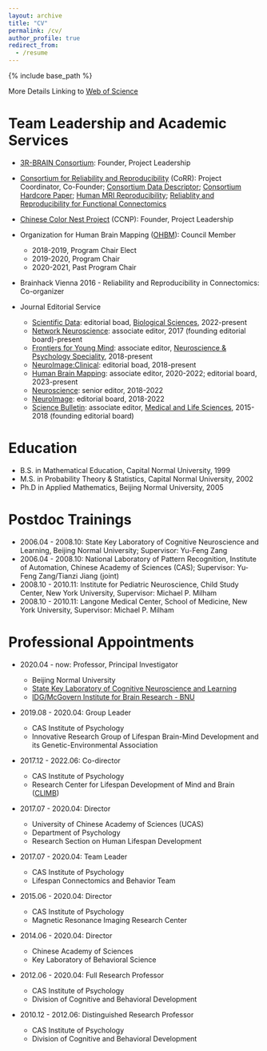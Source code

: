 ```yaml
---
layout: archive
title: "CV"
permalink: /cv/
author_profile: true
redirect_from:
  - /resume
---
```


{% include base_path %}

More Details Linking to [Web of Science](https://www.webofscience.com/wos/author/record/878715)

Team Leadership and Academic Services 
======
* [3R-BRAIN Consortium](https://github.com/zuoxinian/3R-BRAIN): Founder, Project Leadership

* [Consortium for Reliability and Reproducibility](http://fcon_1000.projects.nitrc.org/indi/CoRR/html) (CoRR): Project Coordinator, Co-Founder; [Consortium Data Descriptor](https://www.nature.com/articles/sdata201449); [Consortium Hardcore Paper](https://journals.plos.org/ploscompbiol/article?id=10.1371/journal.pcbi.1009279); [Human MRI Reproducibility](https://www.nature.com/collections/yglmshrkbg); [Reliablity and Reproducibility for Functional Connectomics](https://www.frontiersin.org/research-topics/5137/reliability-and-reproducibility-in-functional-connectomics)

* [Chinese Color Nest Project](https://github.com/zuoxinian/CCNP) (CCNP): Founder, Project Leadership
 
* Organization for Human Brain Mapping ([OHBM](https://www.humanbrainmapping.org)): Council Member
  * 2018-2019, Program Chair Elect
  * 2019-2020, Program Chair 
  * 2020-2021, Past Program Chair

* Brainhack Vienna 2016 - Reliability and Reproducibility in Connectomics: Co-organizer

* Journal Editorial Service
  <!-- * [Science Bulletin](https://www.sciengine.com/SB/home): associate editor, [Life Sciences](https://mc03.manuscriptcentral.com/csb), 2023-2027) -->
  <!-- * [Chinese Science Bulletin](https://www.sciengine.com/CSB/home): associate editor, [Life Sciences](https://www.scicloudcenter.com/TB/login/index), 2023-2027) -->
  * [Scientific Data](https://www.nature.com/sdata): editorial boad, [Biological Sciences](https://www.nature.com/sdata/editorial-board#Biological-Sciences), 2022-present 
  * [Network Neuroscience](https://www.mitpressjournals.org/journals/netn/editorial): associate editor, 2017 (founding editorial board)-present
  * [Frontiers for Young Mind](https://kids.frontiersin.org): associate editor, [Neuroscience & Psychology Speciality](https://kids.frontiersin.org/specialties/neuroscience), 2018-present
  * [NeuroImage:Clinical](https://www.sciencedirect.com/journal/neuroimage-clinical/about/editorial-board): editorial boad, 2018-present
  * [Human Brain Mapping](https://onlinelibrary.wiley.com/journal/10970193): associate editor, 2020-2022; editorial board, 2023-present
  * [Neuroscience](https://www.editorialmanager.com/nsc/default.aspx): senior editor, 2018-2022
  * [NeuroImage](https://www.sciencedirect.com/journal/neuroimage/about/editorial-board): editorial board, 2018-2022
  * [Science Bulletin](https://www.sciencedirect.com/journal/science-bulletin): associate editor, [Medical and Life Sciences](https://mc03.manuscriptcentral.com/csb), 2015-2018 (founding editorial board) 

Education
======
* B.S. in Mathematical Education, Capital Normal University, 1999
* M.S. in Probability Theory & Statistics, Capital Normal University, 2002
* Ph.D in Applied Mathematics, Beijing Normal University, 2005

Postdoc Trainings
======
* 2006.04 - 2008.10: State Key Laboratory of Cognitive Neuroscience and Learning, Beijing Normal University; Supervisor: Yu-Feng Zang
* 2006.04 - 2008.10: National Laboratory of Pattern Recognition, Institute of Automation, Chinese Academy of Sciences (CAS); Supervisor: Yu-Feng Zang/Tianzi Jiang (joint)
* 2008.10 - 2010.11: Institute for Pediatric Neuroscience, Child Study Center, New York University, Supervisor: Michael P. Milham
* 2008.10 - 2010.11: Langone Medical Center, School of Medicine, New York University, Supervisor: Michael P. Milham

Professional Appointments
======
* 2020.04 - now: Professor, Principal Investigator
  * Beijing Normal University
  * [State Key Laboratory of Cognitive Neuroscience and Learning](http://brain.bnu.edu.cn/en/Home)
  * [IDG/McGovern Institute for Brain Research - BNU](http://imibr.bnu.edu.cn/en)

* 2019.08 - 2020.04: Group Leader
  * CAS Institute of Psychology
  * Innovative Research Group of Lifespan Brain-Mind Development and its Genetic-Environmental Association
  
* 2017.12 - 2022.06: Co-director
  * CAS Institute of Psychology
  * Research Center for Lifespan Development of Mind and Brain ([CLIMB](https://climbgroup.org))

* 2017.07 - 2020.04: Director
  * University of Chinese Academy of Sciences (UCAS)
  * Department of Psychology
  * Research Section on Human Lifespan Development 
  
* 2017.07 - 2020.04: Team Leader
  * CAS Institute of Psychology
  * Lifespan Connectomics and Behavior Team

* 2015.06 - 2020.04: Director
  * CAS Institute of Psychology
  * Magnetic Resonance Imaging Research Center
  
* 2014.06 - 2020.04: Director
  * Chinese Academy of Sciences
  * Key Laboratory of Behavioral Science
  
* 2012.06 - 2020.04: Full Research Professor
  * CAS Institute of Psychology
  * Division of Cognitive and Behavioral Development
  
* 2010.12 - 2012.06: Distinguished Research Professor
  * CAS Institute of Psychology
  * Division of Cognitive and Behavioral Development
